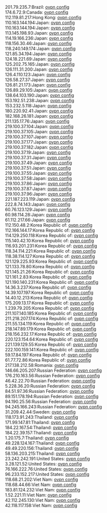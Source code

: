 201.79.235.7:Brazil: [ovpn config](vpn/201_79_235_7.ovpn)  
174.6.72.9:Canada: [ovpn config](vpn/174_6_72_9.ovpn)  
112.119.81.217:Hong Kong: [ovpn config](vpn/112_119_81_217.ovpn)  
110.163.144.194:Japan: [ovpn config](vpn/110_163_144_194.ovpn)  
110.163.144.194:Japan: [ovpn config](vpn/110_163_144_194.ovpn)  
113.145.198.93:Japan: [ovpn config](vpn/113_145_198_93.ovpn)  
114.19.166.236:Japan: [ovpn config](vpn/114_19_166_236.ovpn)  
118.156.30.46:Japan: [ovpn config](vpn/118_156_30_46.ovpn)  
118.240.149.174:Japan: [ovpn config](vpn/118_240_149_174.ovpn)  
121.85.34.194:Japan: [ovpn config](vpn/121_85_34_194.ovpn)  
124.18.221.69:Japan: [ovpn config](vpn/124_18_221_69.ovpn)  
125.202.75.165:Japan: [ovpn config](vpn/125_202_75_165.ovpn)  
126.111.31.200:Japan: [ovpn config](vpn/126_111_31_200.ovpn)  
126.4.110.123:Japan: [ovpn config](vpn/126_4_110_123.ovpn)  
126.58.27.37:Japan: [ovpn config](vpn/126_58_27_37.ovpn)  
126.81.21.173:Japan: [ovpn config](vpn/126_81_21_173.ovpn)  
126.89.29.105:Japan: [ovpn config](vpn/126_89_29_105.ovpn)  
138.64.103.190:Japan: [ovpn config](vpn/138_64_103_190.ovpn)  
153.192.51.238:Japan: [ovpn config](vpn/153_192_51_238.ovpn)  
153.232.5.118:Japan: [ovpn config](vpn/153_232_5_118.ovpn)  
180.220.92.41:Japan: [ovpn config](vpn/180_220_92_41.ovpn)  
182.168.26.181:Japan: [ovpn config](vpn/182_168_26_181.ovpn)  
211.135.17.76:Japan: [ovpn config](vpn/211_135_17_76.ovpn)  
219.100.37.104:Japan: [ovpn config](vpn/219_100_37_104.ovpn)  
219.100.37.105:Japan: [ovpn config](vpn/219_100_37_105.ovpn)  
219.100.37.107:Japan: [ovpn config](vpn/219_100_37_107.ovpn)  
219.100.37.177:Japan: [ovpn config](vpn/219_100_37_177.ovpn)  
219.100.37.182:Japan: [ovpn config](vpn/219_100_37_182.ovpn)  
219.100.37.19:Japan: [ovpn config](vpn/219_100_37_19.ovpn)  
219.100.37.31:Japan: [ovpn config](vpn/219_100_37_31.ovpn)  
219.100.37.49:Japan: [ovpn config](vpn/219_100_37_49.ovpn)  
219.100.37.51:Japan: [ovpn config](vpn/219_100_37_51.ovpn)  
219.100.37.55:Japan: [ovpn config](vpn/219_100_37_55.ovpn)  
219.100.37.58:Japan: [ovpn config](vpn/219_100_37_58.ovpn)  
219.100.37.86:Japan: [ovpn config](vpn/219_100_37_86.ovpn)  
219.100.37.87:Japan: [ovpn config](vpn/219_100_37_87.ovpn)  
219.100.37.96:Japan: [ovpn config](vpn/219_100_37_96.ovpn)  
221.187.223.119:Japan: [ovpn config](vpn/221_187_223_119.ovpn)  
222.8.74.143:Japan: [ovpn config](vpn/222_8_74_143.ovpn)  
60.76.123.129:Japan: [ovpn config](vpn/60_76_123_129.ovpn)  
60.98.114.28:Japan: [ovpn config](vpn/60_98_114_28.ovpn)  
61.112.217.66:Japan: [ovpn config](vpn/61_112_217_66.ovpn)  
112.150.48.2:Korea Republic of: [ovpn config](vpn/112_150_48_2.ovpn)  
112.166.144.17:Korea Republic of: [ovpn config](vpn/112_166_144_17.ovpn)  
114.129.250.118:Korea Republic of: [ovpn config](vpn/114_129_250_118.ovpn)  
115.140.42.10:Korea Republic of: [ovpn config](vpn/115_140_42_10.ovpn)  
116.93.201.231:Korea Republic of: [ovpn config](vpn/116_93_201_231.ovpn)  
118.34.114.221:Korea Republic of: [ovpn config](vpn/118_34_114_221.ovpn)  
118.38.114.127:Korea Republic of: [ovpn config](vpn/118_38_114_127.ovpn)  
121.129.225.93:Korea Republic of: [ovpn config](vpn/121_129_225_93.ovpn)  
121.133.78.80:Korea Republic of: [ovpn config](vpn/121_133_78_80.ovpn)  
121.145.21.26:Korea Republic of: [ovpn config](vpn/121_145_21_26.ovpn)  
121.161.2.83:Korea Republic of: [ovpn config](vpn/121_161_2_83.ovpn)  
121.190.140.231:Korea Republic of: [ovpn config](vpn/121_190_140_231.ovpn)  
14.36.3.237:Korea Republic of: [ovpn config](vpn/14_36_3_237.ovpn)  
14.39.107.197:Korea Republic of: [ovpn config](vpn/14_39_107_197.ovpn)  
14.40.12.213:Korea Republic of: [ovpn config](vpn/14_40_12_213.ovpn)  
175.209.13.17:Korea Republic of: [ovpn config](vpn/175_209_13_17.ovpn)  
1.239.79.205:Korea Republic of: [ovpn config](vpn/1_239_79_205.ovpn)  
211.107.140.185:Korea Republic of: [ovpn config](vpn/211_107_140_185.ovpn)  
211.218.207.174:Korea Republic of: [ovpn config](vpn/211_218_207_174.ovpn)  
211.55.134.119:Korea Republic of: [ovpn config](vpn/211_55_134_119.ovpn)  
218.147.89.179:Korea Republic of: [ovpn config](vpn/218_147_89_179.ovpn)  
218.156.232.17:Korea Republic of: [ovpn config](vpn/218_156_232_17.ovpn)  
220.123.154.64:Korea Republic of: [ovpn config](vpn/220_123_154_64.ovpn)  
221.139.129.55:Korea Republic of: [ovpn config](vpn/221_139_129_55.ovpn)  
222.100.159.141:Korea Republic of: [ovpn config](vpn/222_100_159_141.ovpn)  
59.17.84.197:Korea Republic of: [ovpn config](vpn/59_17_84_197.ovpn)  
61.77.72.86:Korea Republic of: [ovpn config](vpn/61_77_72_86.ovpn)  
217.138.212.58:Romania: [ovpn config](vpn/217_138_212_58.ovpn)  
146.66.205.207:Russian Federation: [ovpn config](vpn/146_66_205_207.ovpn)  
176.210.163.56:Russian Federation: [ovpn config](vpn/176_210_163_56.ovpn)  
46.42.22.70:Russian Federation: [ovpn config](vpn/46_42_22_70.ovpn)  
5.228.36.20:Russian Federation: [ovpn config](vpn/5_228_36_20.ovpn)  
84.51.97.36:Russian Federation: [ovpn config](vpn/84_51_97_36.ovpn)  
89.151.178.194:Russian Federation: [ovpn config](vpn/89_151_178_194.ovpn)  
94.190.25.56:Russian Federation: [ovpn config](vpn/94_190_25_56.ovpn)  
94.245.166.243:Russian Federation: [ovpn config](vpn/94_245_166_243.ovpn)  
31.209.42.44:Sweden: [ovpn config](vpn/31_209_42_44.ovpn)  
118.173.91.243:Thailand: [ovpn config](vpn/118_173_91_243.ovpn)  
171.99.147.81:Thailand: [ovpn config](vpn/171_99_147_81.ovpn)  
184.22.167.54:Thailand: [ovpn config](vpn/184_22_167_54.ovpn)  
184.22.39.157:Thailand: [ovpn config](vpn/184_22_39_157.ovpn)  
1.20.175.7:Thailand: [ovpn config](vpn/1_20_175_7.ovpn)  
49.228.124.167:Thailand: [ovpn config](vpn/49_228_124_167.ovpn)  
49.49.220.156:Thailand: [ovpn config](vpn/49_49_220_156.ovpn)  
58.136.203.215:Thailand: [ovpn config](vpn/58_136_203_215.ovpn)  
23.242.242.191:United States: [ovpn config](vpn/23_242_242_191.ovpn)  
3.28.121.52:United States: [ovpn config](vpn/3_28_121_52.ovpn)  
76.166.222.76:United States: [ovpn config](vpn/76_166_222_76.ovpn)  
96.233.152.217:United States: [ovpn config](vpn/96_233_152_217.ovpn)  
118.68.21.202:Viet Nam: [ovpn config](vpn/118_68_21_202.ovpn)  
118.68.44.66:Viet Nam: [ovpn config](vpn/118_68_44_66.ovpn)  
183.81.124.232:Viet Nam: [ovpn config](vpn/183_81_124_232.ovpn)  
1.52.221.11:Viet Nam: [ovpn config](vpn/1_52_221_11.ovpn)  
42.112.245.130:Viet Nam: [ovpn config](vpn/42_112_245_130.ovpn)  
42.118.117.158:Viet Nam: [ovpn config](vpn/42_118_117_158.ovpn)  
